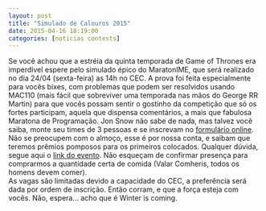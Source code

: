```yaml
---
layout: post
title: "Simulado de Calouros 2015"
date: 2015-04-16 18:19:00
categories: [noticias contests]
---
```


Se você achou que a estréia da quinta temporada de Game of Thrones era imperdível espere pelo simulado épico do MaratonIME, que será realizado no dia 24/04 (sexta-feira) as 14h no CEC. A prova foi feita especialmente para vocês bixes, com problemas que podem ser resolvidos usando MAC110 (mais fácil que sobreviver uma temporada nas mãos do George RR Martin) para que vocês possam sentir o gostinho da competição que só os fortes participam, aquela que dispensa comentários, a mais que fabulosa Maratona de Programação. Jon Snow não sabe de nada, mas talvez você saiba, monte seu times de 3 pessoas e se inscrevam no [formulário online](https://docs.google.com/forms/d/1ZO5-sHRgWdurx_BPN-45knWhV6W2R69s8sD3JGHZJF0/viewform?c=0&w=1).  
Não se preocupem com o almoço, esse é por nossa conta, e saibam que teremos prêmios pomposos para os primeiros colocados. Qualquer dúvida, segue aqui o [link do evento](https://www.facebook.com/events/1573774266207067/). Não esqueçam de confirmar presença para comprarmos a quantidade certa de comida (Valar Comheris, todos os homens devem comer).   
As vagas são limitadas devido a capacidade do CEC, a preferência será dada por ordem de inscrição. Então corram, e que a força esteja com vocês. Não, espera… acho que é Winter is coming.   
